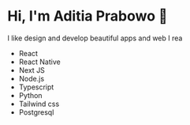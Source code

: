 # Hi, I'm Aditia Prabowo 👋

I like design and develop beautiful apps and web
I rea
* React
* React Native
* Next JS
* Node.js
* Typescript
* Python
* Tailwind css
* Postgresql
